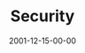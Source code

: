 ---
layout: message
category: message
series: "All I Want for Christmas Is..."
title: "Security"
date: 2001-12-15-00-00
message_id: 302
audio: "http://s3.amazonaws.com/crossroads-media/media/legacy/mp3/All_I_Want_For_Christmas_02_Security_12-15-01_Tome.mp3"
audio-duration: "35:50"
explicit: "N"
---